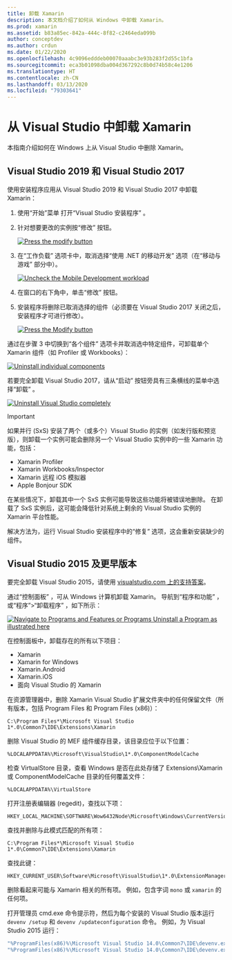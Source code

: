 ```yaml
---
title: 卸载 Xamarin
description: 本文档介绍了如何从 Windows 中卸载 Xamarin。
ms.prod: xamarin
ms.assetid: b83a85ec-842a-444c-8f82-c2464eda099b
author: conceptdev
ms.author: crdun
ms.date: 01/22/2020
ms.openlocfilehash: 4c9096edddeb00070aaabc3e93b283f2d55c1bfa
ms.sourcegitcommit: eca3b01098dba004d367292c8b0d74b58c4e1206
ms.translationtype: HT
ms.contentlocale: zh-CN
ms.lasthandoff: 03/13/2020
ms.locfileid: "79303641"
---
```

# <a name="uninstall-xamarin-from-visual-studio"></a>从 Visual Studio 中卸载 Xamarin

本指南介绍如何在 Windows 上从 Visual Studio 中删除 Xamarin。

<a name="uninstallvs2017" />

## <a name="visual-studio-2019-and-visual-studio-2017"></a>Visual Studio 2019 和 Visual Studio 2017

使用安装程序应用从 Visual Studio 2019 和 Visual Studio 2017 中卸载 Xamarin：

1. 使用“开始”菜单  打开“Visual Studio 安装程序”  。

2. 针对想要更改的实例按“修改”  按钮。

    [![](uninstalling-xamarin-images/vs2017-02-sml.png "Press the modify button")](uninstalling-xamarin-images/vs2017-02.png#lightbox)

3. 在“工作负载”  选项卡中，取消选择“使用 .NET 的移动开发”  选项（在“移动与游戏”  部分中）。

    [![](uninstalling-xamarin-images/vs2017-03-sml.png "Uncheck the Mobile Development workload")](uninstalling-xamarin-images/vs2017-03.png#lightbox)

4. 在窗口的右下角中，单击“修改”  按钮。

5. 安装程序将删除已取消选择的组件（必须要在 Visual Studio 2017 关闭之后，安装程序才可进行修改）。

    [![](uninstalling-xamarin-images/vs2017-04-sml.png "Press the Modify button")](uninstalling-xamarin-images/vs2017-04.png#lightbox)

通过在步骤 3 中切换到“各个组件”  选项卡并取消选中特定组件，可卸载单个 Xamarin 组件（如 Profiler 或 Workbooks）：

[![](uninstalling-xamarin-images/vs2017-components-sml.png "Uninstall individual components")](uninstalling-xamarin-images/vs2017-components.png#lightbox)

若要完全卸载 Visual Studio 2017，请从“启动”  按钮旁具有三条横线的菜单中选择“卸载”  。

[![](uninstalling-xamarin-images/vs2017-uninstall-sml.png "Uninstall Visual Studio completely")](uninstalling-xamarin-images/vs2017-uninstall.png#lightbox)

> [!IMPORTANT]
> 如果并行 (SxS) 安装了两个（或多个）Visual Studio 的实例（如发行版和预览版），则卸载一个实例可能会删除另一个 Visual Studio 实例中的一些 Xamarin 功能，包括：
>
> - Xamarin Profiler
> - Xamarin Workbooks/Inspector
> - Xamarin 远程 iOS 模拟器
> - Apple Bonjour SDK
>
> 在某些情况下，卸载其中一个 SxS 实例可能导致这些功能将被错误地删除。 在卸载了 SxS 实例后，这可能会降低针对系统上剩余的 Visual Studio 实例的 Xamarin 平台性能。
>
>解决方法为，运行 Visual Studio 安装程序中的“修复”  选项，这会重新安装缺少的组件。

<a name="uninstallvs2015"></a>

## <a name="visual-studio-2015-and-earlier"></a>Visual Studio 2015 及更早版本

要完全卸载 Visual Studio 2015，请使用 [visualstudio.com 上的支持答案](https://visualstudio.microsoft.com/vs/support/vs2015/uninstall-visual-studio-2015/)。

通过“控制面板”  ，可从 Windows 计算机卸载 Xamarin。 导航到“程序和功能”  ，或“程序”>“卸载程序”  ，如下所示：

 [![](uninstalling-xamarin-images/image3.png "Navigate to Programs and Features or Programs  Uninstall a Program as illustrated here")](uninstalling-xamarin-images/image3.png#lightbox)

在控制面板中，卸载存在的所有以下项目：

- Xamarin
- Xamarin for Windows
- Xamarin.Android
- Xamarin.iOS
- 面向 Visual Studio 的 Xamarin

在资源管理器中，删除 Xamarin Visual Studio 扩展文件夹中的任何保留文件（所有版本，包括 Program Files 和 Program Files (x86)）：

```
C:\Program Files*\Microsoft Visual Studio 1*.0\Common7\IDE\Extensions\Xamarin
```

删除 Visual Studio 的 MEF 组件缓存目录，该目录应位于以下位置：

```
%LOCALAPPDATA%\Microsoft\VisualStudio\1*.0\ComponentModelCache
```

检查 VirtualStore  目录，查看 Windows 是否在此处存储了 Extensions\Xamarin  或 ComponentModelCache  目录的任何覆盖文件：

```
%LOCALAPPDATA%\VirtualStore
```

打开注册表编辑器 (regedit)，查找以下项：

```
HKEY_LOCAL_MACHINE\SOFTWARE\Wow6432Node\Microsoft\Windows\CurrentVersion\SharedDlls
```

查找并删除与此模式匹配的所有项：

```
C:\Program Files*\Microsoft Visual Studio 1*.0\Common7\IDE\Extensions\Xamarin
```

查找此键：

```
HKEY_CURRENT_USER\Software\Microsoft\VisualStudio\1*.0\ExtensionManager\PendingDeletions
```

删除看起来可能与 Xamarin 相关的所有项。 例如，包含字词 `mono` 或 `xamarin` 的任何项。

打开管理员 cmd.exe 命令提示符，然后为每个安装的 Visual Studio 版本运行 `devenv /setup` 和 `devenv /updateconfiguration` 命令。 例如，为 Visual Studio 2015 运行：

```cmd
"%ProgramFiles(x86)%\Microsoft Visual Studio 14.0\Common7\IDE\devenv.exe" /setup
"%ProgramFiles(x86)%\Microsoft Visual Studio 14.0\Common7\IDE\devenv.exe" /updateconfiguration
```
